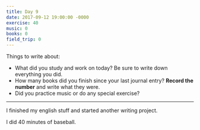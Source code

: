 ```yaml
---
title: Day 9
date: 2017-09-12 19:00:00 -0000
exercise: 40
music: 0
books: 0
field_trip: 0
---
```

Things to write about:

* What did you study and work on today? Be sure to write down everything you did.
* How many books did you finish since your last journal entry? **Record the number** and write what they were.
* Did you practice music or do any special exercise?

***

I finished my english stuff and started another writing project.

I did 40 minutes of baseball.
